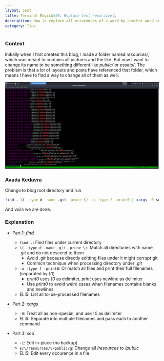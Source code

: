```yaml
---
layout: post
title: Terminal Magic&#58; Replace text recursively
description: How to replace all occurences of a word by another word in all files inside multiple directories.
category: Tips
---
```


### Context

Initially when I first created this blog, I made a folder named *resources/*, which was meant to contains all pictures and the like.
But now I want to change its name to be something different like *public/* or *assets/*.
The problem is that a lot of layouts and posts have referenced that folder, which means I have to find a way to change all of them as well.

![Screenshot](/assets/04-1.png)

### Avada Kedavra

Change to blog root directory and run
```bash
find . \( -type d -name .git -prune \) -o -type f -print0 | xargs -0 sed -i 's/\/resources/\/public/g'
```

And voila we are done.

### Explanation

- Part 1: *find*
    + `find .`: Find files under current directory
    + `\( -type d -name .git -prune \)`: Match all directories with name *.git* and do not descend to them
        * Avoid *.git* because directly editting files under it might corrupt git
        * Common technique when processing directory under *.git*
    + `-o -type f -print0`:  Or match all files and print their full filenames (separated by *\0*)
        * *print0* uses *\0* as delimiter, *print* uses newline as delimiter
        * Use *print0* to avoid weird cases when filenames contains blanks and newlines
    + ELI5: List all to-be-processed filenames

- Part 2: *xargs*
    + `-0`: Treat all as non-special, and use *\0* as delimiter
    + ELI5: Separate into multiple filenames and pass each to another command

- Part 3: *sed*
    + `-i`: Edit in-place (no backup)
    + `s/\/resources/\/public/g`: Change all */resources* to */public*
    + ELI5: Edit every occurence in a file


